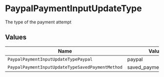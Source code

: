 # PaypalPaymentInputUpdateType

The type of the payment attempt


## Values

| Name                                             | Value                                            |
| ------------------------------------------------ | ------------------------------------------------ |
| `PaypalPaymentInputUpdateTypePaypal`             | paypal                                           |
| `PaypalPaymentInputUpdateTypeSavedPaymentMethod` | saved_payment_method                             |